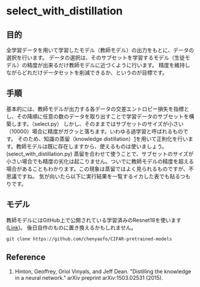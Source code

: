 # select_with_distillation

## 目的
全学習データを用いて学習したモデル（教師モデル）の出力をもとに、データの選択を行います。
データの選択は、そのサブセットを学習するモデル（生徒モデル）の精度が出来るだけ教師モデルに近づくように行います。
精度を維持しながらどれだけデータセットを削減できるか、というのが目標です。

## 手順
基本的には、教師モデルが出力する各データの交差エントロピー損失を指標とし、その降順に任意の数のデータを取り出すことで学習データのサブセットを構築します。（select.py）
しかし、そのままではサブセットのサイズが小さい（10000）場合に精度がガクッと落ちます。いわゆる過学習と呼ばれるものです。
そのため、知識の蒸留（knowledge distillation）[1]を用いて正則化を行います。教師モデルは既に存在しますから、使えるものは使いましょう。(select_with_distillation.py)
蒸留を合わせて使うことで、サブセットのサイズが小さい場合でも精度の劣化は起こりません。ついでに教師モデルの精度を超える場合があることもわかります。この現象は蒸留ではよく見られるものですが、不思議ですね。
気が向いたら以下に実行結果を一覧するイカした表でも貼るつもりです。

## モデル
教師モデルにはGitHub上で公開されている学習済みのResnet18を使います([Link](https://github.com/chenyaofo/CIFAR-pretrained-models))。
後日自作のものに置き換えるかもしれません。
```
git clone https://github.com/chenyaofo/CIFAR-pretrained-models
```

## Reference
1. Hinton, Geoffrey, Oriol Vinyals, and Jeff Dean. "Distilling the knowledge in a neural network." arXiv preprint arXiv:1503.02531 (2015).

[1]: https://arxiv.org/abs/1503.02531
